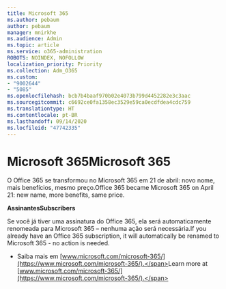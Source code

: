 ```yaml
---
title: Microsoft 365
ms.author: pebaum
author: pebaum
manager: mnirkhe
ms.audience: Admin
ms.topic: article
ms.service: o365-administration
ROBOTS: NOINDEX, NOFOLLOW
localization_priority: Priority
ms.collection: Adm_O365
ms.custom:
- "9002644"
- "5085"
ms.openlocfilehash: bcb7b4baaf970b02e4073b799d4452282e3c3aac
ms.sourcegitcommit: c6692ce0fa1358ec3529e59ca0ecdfdea4cdc759
ms.translationtype: HT
ms.contentlocale: pt-BR
ms.lasthandoff: 09/14/2020
ms.locfileid: "47742335"
---
```

# <a name="microsoft-365"></a><span data-ttu-id="b4f5b-102">Microsoft 365</span><span class="sxs-lookup"><span data-stu-id="b4f5b-102">Microsoft 365</span></span>

<span data-ttu-id="b4f5b-103">O Office 365 se transformou no Microsoft 365 em 21 de abril: novo nome, mais benefícios, mesmo preço.</span><span class="sxs-lookup"><span data-stu-id="b4f5b-103">Office 365 became Microsoft 365 on April 21: new name, more benefits, same price.</span></span>

<span data-ttu-id="b4f5b-104">**Assinantes**</span><span class="sxs-lookup"><span data-stu-id="b4f5b-104">**Subscribers**</span></span>

<span data-ttu-id="b4f5b-105">Se você já tiver uma assinatura do Office 365, ela será automaticamente renomeada para Microsoft 365 – nenhuma ação será necessária.</span><span class="sxs-lookup"><span data-stu-id="b4f5b-105">If you already have an Office 365 subscription, it will automatically be renamed to Microsoft 365 - no action is needed.</span></span>

- <span data-ttu-id="b4f5b-106">Saiba mais em [www.microsoft.com/microsoft-365/](https://www.microsoft.com/microsoft-365/).</span><span class="sxs-lookup"><span data-stu-id="b4f5b-106">Learn more at [www.microsoft.com/microsoft-365/](https://www.microsoft.com/microsoft-365/).</span></span>
